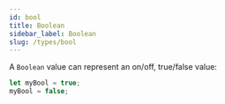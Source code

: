 ```yaml
---
id: bool
title: Boolean
sidebar_label: Boolean
slug: /types/bool
---
```


A `Boolean` value can represent an on/off, true/false value:

```js
let myBool = true;
myBool = false;
```